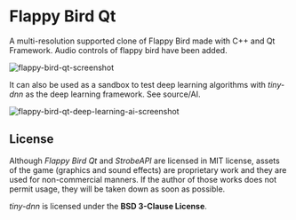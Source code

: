 
# Flappy Bird Qt

A multi-resolution supported clone of Flappy Bird made with C++ and Qt Framework.
Audio controls of flappy bird have been added.

![flappy-bird-qt-screenshot](https://vgy.me/zkiNbu.png)

It can also be used as a sandbox to test deep learning algorithms with *tiny-dnn* as the deep learning framework. See source/AI.

![flappy-bird-qt-deep-learning-ai-screenshot](https://camo.githubusercontent.com/e79e6c857dbd52eb43d6b13300eee23501f25641/68747470733a2f2f7667792e6d652f41666561737a2e706e67)

## License
Although *Flappy Bird Qt* and *StrobeAPI* are licensed in MIT license, assets of the game (graphics and sound effects) are proprietary work and they are used for non-commercial manners. If the author of those works does not permit usage, they will be taken down as soon as possible.

*tiny-dnn* is licensed under the **BSD 3-Clause License**.
